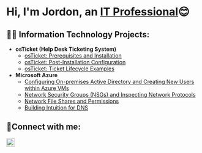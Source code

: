 <h1>Hi, I'm Jordon, an <a href="https://linkedin.com/in/jordonporter">IT Professional</a>😊</h1>

<h2>👨‍💻 Information Technology Projects:</h2>

- <b>osTicket (Help Desk Ticketing System)</b>
  - [osTicket: Prerequisites and Installation](https://github.com/jordonporter/osticket-prereqs) 
  - [osTicket: Post-Installation Configuration](https://github.com/jordonporter/post-install-config)
  - [osTicket: Ticket Lifecycle Examples](https://github.com/jordonporter/ticket-lifecycle)
- <b>Microsoft Azure</b>
  - [Configuring On-premises Active Directory and Creating New Users within Azure VMs](https://github.com/jordonporter/configure-ad)
  - [Network Security Groups (NSGs) and Inspecting Network Protocols](https://github.com/jordonporter/azure-network-protocols)
  - [Network File Shares and Permissions](https://github.com/jordonporter/network-file-shares-and-permissions)
  - [Building Intuition for DNS](https://github.com/jordonporter/building-intuition-for-dns)

<h2>🤳Connect with me:</h2>


[<img align="left" alt="Josh | LinkedIn" width="22px" src="https://cdn.jsdelivr.net/npm/simple-icons@v3/icons/linkedin.svg" />][linkedin]



[linkedin]: https://linkedin.com/in/jordonporter
